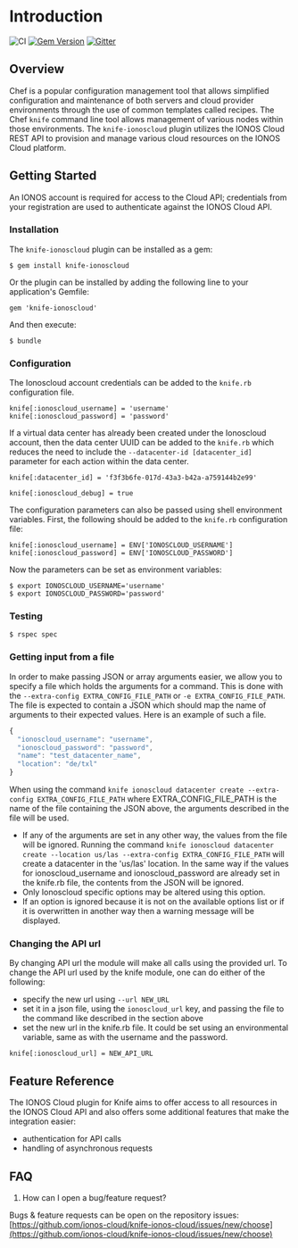 # Introduction

![CI](https://github.com/ionos-cloud/knife-ionos-cloud/workflows/CI/badge.svg) [![Gem Version](https://badge.fury.io/rb/knife-ionoscloud.svg)](https://badge.fury.io/rb/knife-ionoscloud) [![Gitter](https://badges.gitter.im/ionos-cloud/sdk-general.png)](https://gitter.im/ionos-cloud/sdk-general)

## Overview

Chef is a popular configuration management tool that allows simplified configuration and maintenance of both servers and cloud provider environments through the use of common templates called recipes. The Chef `knife` command line tool allows management of various nodes within those environments. The `knife-ionoscloud` plugin utilizes the IONOS Cloud REST API to provision and manage various cloud resources on the IONOS Cloud platform.

## Getting Started

An IONOS account is required for access to the Cloud API; credentials from your registration are used to authenticate against the IONOS Cloud API.

### Installation

The `knife-ionoscloud` plugin can be installed as a gem:

```text
$ gem install knife-ionoscloud
```

Or the plugin can be installed by adding the following line to your application's Gemfile:

```text
gem 'knife-ionoscloud'
```

And then execute:

```text
$ bundle
```

### Configuration

The Ionoscloud account credentials can be added to the `knife.rb` configuration file.

```text
knife[:ionoscloud_username] = 'username'
knife[:ionoscloud_password] = 'password'
```

If a virtual data center has already been created under the Ionoscloud account, then the data center UUID can be added to the `knife.rb` which reduces the need to include the `--datacenter-id [datacenter_id]` parameter for each action within the data center.

```text
knife[:datacenter_id] = 'f3f3b6fe-017d-43a3-b42a-a759144b2e99'

knife[:ionoscloud_debug] = true
```

The configuration parameters can also be passed using shell environment variables. First, the following should be added to the `knife.rb` configuration file:

```text
knife[:ionoscloud_username] = ENV['IONOSCLOUD_USERNAME']
knife[:ionoscloud_password] = ENV['IONOSCLOUD_PASSWORD']
```

Now the parameters can be set as environment variables:

```text
$ export IONOSCLOUD_USERNAME='username'
$ export IONOSCLOUD_PASSWORD='password'
```

### Testing

```text
$ rspec spec
```

### Getting input from a file

In order to make passing JSON or array arguments easier, we allow you to specify a file which holds the arguments for a command. This is done with the `--extra-config EXTRA_CONFIG_FILE_PATH` or `-e EXTRA_CONFIG_FILE_PATH`. The file is expected to contain a JSON which should map the name of arguments to their expected values. Here is an example of such a file.

```javascript
{
  "ionoscloud_username": "username",
  "ionoscloud_password": "password",
  "name": "test_datacenter_name",
  "location": "de/txl"
}
```

When using the command `knife ionoscloud datacenter create --extra-config EXTRA_CONFIG_FILE_PATH` where EXTRA\_CONFIG\_FILE\_PATH is the name of the file containing the JSON above, the arguments described in the file will be used.

* If any of the arguments are set in any other way, the values from the file will be ignored. Running the command `knife ionoscloud datacenter create --location us/las --extra-config EXTRA_CONFIG_FILE_PATH` will create a datacenter in the 'us/las' location. In the same way if the values for ionoscloud\_username and ionoscloud\_password are already set in the knife.rb file, the contents from the JSON will be ignored.
* Only Ionoscloud specific options may be altered using this option.
* If an option is ignored because it is not on the available options list or if it is overwritten in another way then a warning message will be displayed.

### Changing the API url

By changing API url the module will make all calls using the provided url. To change the API url used by the knife module, one can do either of the following:
* specify the new url using `--url NEW_URL`
* set it in a json file, using the `ionoscloud_url` key, and passing the file to the command like described in the section above
* set the new url in the knife.rb file. It could be set using an environmental variable, same as with the username and the password.

```text
knife[:ionoscloud_url] = NEW_API_URL
```

## Feature Reference

The IONOS Cloud plugin for Knife aims to offer access to all resources in the IONOS Cloud API and also offers some additional features that make the integration easier:

* authentication for API calls
* handling of asynchronous requests 

## FAQ

1. How can I open a bug/feature request?

Bugs & feature requests can be open on the repository issues: [https://github.com/ionos-cloud/knife-ionos-cloud/issues/new/choose](https://github.com/ionos-cloud/knife-ionos-cloud/issues/new/choose)


